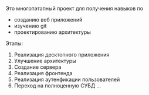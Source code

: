Это многопэтапный проект для получения навыков по
* созданию веб приложений
* изучению git
* проектированию архитектуры

Этапы:
1. Реализация десктопного приложения 
2. Улучшение архитектуры
3. Создание сервера
4. Реализация фронтенда
5. Реализация аутенфикации пользователей
6. Переход на полноценную СУБД
...